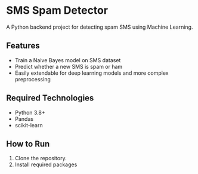# SMS Spam Detector

A Python backend project for detecting spam SMS using Machine Learning.

## Features
- Train a Naive Bayes model on SMS dataset
- Predict whether a new SMS is spam or ham
- Easily extendable for deep learning models and more complex preprocessing

## Required Technologies
- Python 3.8+
- Pandas
- scikit-learn

## How to Run
1. Clone the repository.
2. Install required packages
